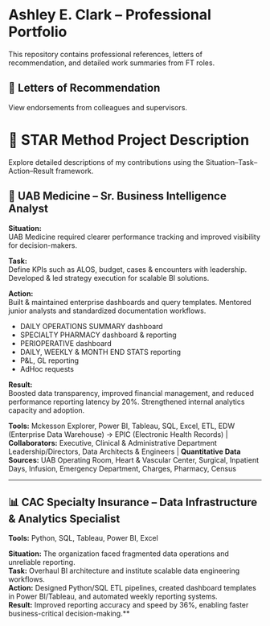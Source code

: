 # Ashley E. Clark – Professional Portfolio
This repository contains professional references, letters of recommendation, and detailed work summaries from FT roles.


## 📄 Letters of Recommendation
View endorsements from colleagues and supervisors.

# 🌟 STAR Method Project Description  
Explore detailed descriptions of my contributions using the Situation–Task–Action–Result framework.

## 🏥 UAB Medicine – Sr. Business Intelligence Analyst  

**Situation:**  
UAB Medicine required clearer performance tracking and improved visibility for decision-makers.

**Task:**  
Define KPIs such as ALOS, budget, cases & encounters with leadership. Developed & led strategy execution for scalable BI solutions.

**Action:**  
Built & maintained enterprise dashboards and query templates. Mentored junior analysts and standardized documentation workflows.  
- DAILY OPERATIONS SUMMARY dashboard  
- SPECIALTY PHARMACY dashboard & reporting  
- PERIOPERATIVE dashboard  
- DAILY, WEEKLY & MONTH END STATS reporting  
- P&L, GL reporting  
- AdHoc requests

**Result:**  
Boosted data transparency, improved financial management, and reduced performance reporting latency by 20%. Strengthened internal analytics capacity and adoption.



**Tools:** Mckesson Explorer, Power BI, Tableau, SQL, Excel, ETL, EDW (Enterprise Data Warehouse) → EPIC (Electronic Health Records) | **Collaborators:** Executive, Clinical & Administrative Department Leadership/Directors, Data Architects & Engineers | **Quantitative Data Sources:** UAB Operating Room, Heart & Vascular Center, Surgical, Inpatient Days, Infusion, Emergency Department, Charges, Pharmacy, Census




---

## 📊 CAC Specialty Insurance – Data Infrastructure & Analytics Specialist  
**Tools:** Python, SQL, Tableau, Power BI, Excel  

**Situation:** The organization faced fragmented data operations and unreliable reporting.  
**Task:** Overhaul BI architecture and institute scalable data engineering workflows.  
**Action:** Designed Python/SQL ETL pipelines, created dashboard templates in Power BI/Tableau, and automated weekly reporting systems.  
**Result:** Improved reporting accuracy and speed by 36%, enabling faster business-critical decision-making.**

